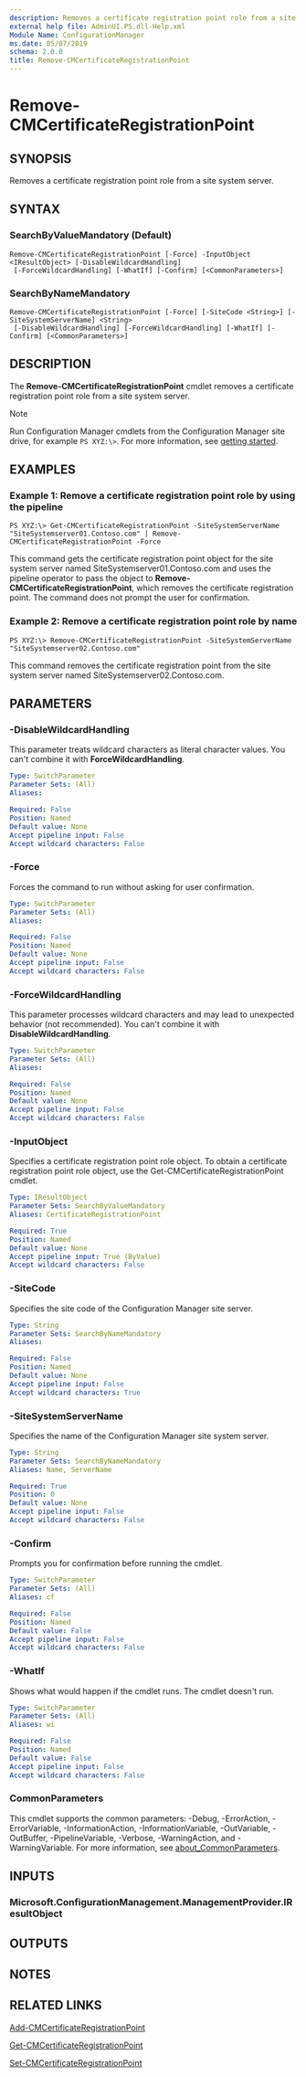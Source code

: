 ```yaml
---
description: Removes a certificate registration point role from a site system server.
external help file: AdminUI.PS.dll-Help.xml
Module Name: ConfigurationManager
ms.date: 05/07/2019
schema: 2.0.0
title: Remove-CMCertificateRegistrationPoint
---
```


# Remove-CMCertificateRegistrationPoint

## SYNOPSIS
Removes a certificate registration point role from a site system server.

## SYNTAX

### SearchByValueMandatory (Default)
```
Remove-CMCertificateRegistrationPoint [-Force] -InputObject <IResultObject> [-DisableWildcardHandling]
 [-ForceWildcardHandling] [-WhatIf] [-Confirm] [<CommonParameters>]
```

### SearchByNameMandatory
```
Remove-CMCertificateRegistrationPoint [-Force] [-SiteCode <String>] [-SiteSystemServerName] <String>
 [-DisableWildcardHandling] [-ForceWildcardHandling] [-WhatIf] [-Confirm] [<CommonParameters>]
```

## DESCRIPTION
The **Remove-CMCertificateRegistrationPoint** cmdlet removes a certificate registration point role from a site system server.

> [!NOTE]
> Run Configuration Manager cmdlets from the Configuration Manager site drive, for example `PS XYZ:\>`. For more information, see [getting started](/powershell/sccm/overview).

## EXAMPLES

### Example 1: Remove a certificate registration point role by using the pipeline
```
PS XYZ:\> Get-CMCertificateRegistrationPoint -SiteSystemServerName "SiteSystemserver01.Contoso.com" | Remove-CMCertificateRegistrationPoint -Force
```

This command gets the certificate registration point object for the site system server named SiteSystemserver01.Contoso.com and uses the pipeline operator to pass the object to **Remove-CMCertificateRegistrationPoint**, which removes the certificate registration point.
The command does not prompt the user for confirmation.

### Example 2: Remove a certificate registration point role by name
```
PS XYZ:\> Remove-CMCertificateRegistrationPoint -SiteSystemServerName "SiteSystemserver02.Contoso.com"
```

This command removes the certificate registration point from the site system server named SiteSystemserver02.Contoso.com.

## PARAMETERS

### -DisableWildcardHandling

This parameter treats wildcard characters as literal character values. You can't combine it with **ForceWildcardHandling**.

```yaml
Type: SwitchParameter
Parameter Sets: (All)
Aliases:

Required: False
Position: Named
Default value: None
Accept pipeline input: False
Accept wildcard characters: False
```

### -Force
Forces the command to run without asking for user confirmation.

```yaml
Type: SwitchParameter
Parameter Sets: (All)
Aliases:

Required: False
Position: Named
Default value: None
Accept pipeline input: False
Accept wildcard characters: False
```

### -ForceWildcardHandling

This parameter processes wildcard characters and may lead to unexpected behavior (not recommended). You can't combine it with **DisableWildcardHandling**.

```yaml
Type: SwitchParameter
Parameter Sets: (All)
Aliases:

Required: False
Position: Named
Default value: None
Accept pipeline input: False
Accept wildcard characters: False
```

### -InputObject
Specifies a certificate registration point role object.
To obtain a certificate registration point role object, use the Get-CMCertificateRegistrationPoint cmdlet.

```yaml
Type: IResultObject
Parameter Sets: SearchByValueMandatory
Aliases: CertificateRegistrationPoint

Required: True
Position: Named
Default value: None
Accept pipeline input: True (ByValue)
Accept wildcard characters: False
```

### -SiteCode
Specifies the site code of the Configuration Manager site server.

```yaml
Type: String
Parameter Sets: SearchByNameMandatory
Aliases:

Required: False
Position: Named
Default value: None
Accept pipeline input: False
Accept wildcard characters: True
```

### -SiteSystemServerName
Specifies the name of the Configuration Manager site system server.

```yaml
Type: String
Parameter Sets: SearchByNameMandatory
Aliases: Name, ServerName

Required: True
Position: 0
Default value: None
Accept pipeline input: False
Accept wildcard characters: False
```

### -Confirm
Prompts you for confirmation before running the cmdlet.

```yaml
Type: SwitchParameter
Parameter Sets: (All)
Aliases: cf

Required: False
Position: Named
Default value: False
Accept pipeline input: False
Accept wildcard characters: False
```

### -WhatIf

Shows what would happen if the cmdlet runs. The cmdlet doesn't run.

```yaml
Type: SwitchParameter
Parameter Sets: (All)
Aliases: wi

Required: False
Position: Named
Default value: False
Accept pipeline input: False
Accept wildcard characters: False
```

### CommonParameters
This cmdlet supports the common parameters: -Debug, -ErrorAction, -ErrorVariable, -InformationAction, -InformationVariable, -OutVariable, -OutBuffer, -PipelineVariable, -Verbose, -WarningAction, and -WarningVariable. For more information, see [about_CommonParameters](http://go.microsoft.com/fwlink/?LinkID=113216).

## INPUTS

### Microsoft.ConfigurationManagement.ManagementProvider.IResultObject
## OUTPUTS

## NOTES

## RELATED LINKS

[Add-CMCertificateRegistrationPoint](Add-CMCertificateRegistrationPoint.md)

[Get-CMCertificateRegistrationPoint](Get-CMCertificateRegistrationPoint.md)

[Set-CMCertificateRegistrationPoint](Set-CMCertificateRegistrationPoint.md)



